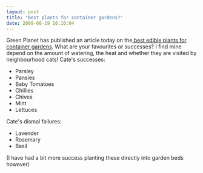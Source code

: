 ```yaml
---
layout: post
title: "Best plants for container gardens?"
date: 2009-08-19 16:10:04
---
```


Green Planet has published an article today on the[ best edible plants for container gardens][1]. What are your favourites or successes? I find mine depend on the amount of watering, the heat and whether they are visited by neighbourhood cats! Cate's successes:

 [1]: http://planetgreen.discovery.com/home-garden/kitchen-plants-container-gardens.html

*   Parsley
*   Pansies
*   Baby Tomatoes
*   Chillies
*   Chives
*   Mint
*   Lettuces

Cate's dismal failures:

*   Lavender
*   Rosemary
*   Basil

(I have had a bit more success planting these directly into garden beds however)